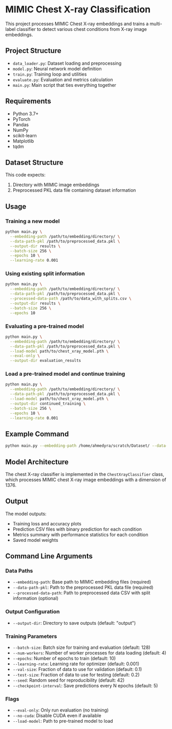 # MIMIC Chest X-ray Classification

This project processes MIMIC Chest X-ray embeddings and trains a multi-label classifier to detect various chest conditions from X-ray image embeddings.

## Project Structure
- `data_loader.py`: Dataset loading and preprocessing
- `model.py`: Neural network model definition
- `train.py`: Training loop and utilities
- `evaluate.py`: Evaluation and metrics calculation
- `main.py`: Main script that ties everything together

## Requirements
- Python 3.7+
- PyTorch
- Pandas
- NumPy
- scikit-learn
- Matplotlib
- tqdm

## Dataset Structure
This code expects:
1. Directory with MIMIC image embeddings
2. Preprocessed PKL data file containing dataset information

## Usage

### Training a new model
```bash
python main.py \
  --embedding-path /path/to/embedding/directory/ \
  --data-path-pkl /path/to/preprocessed_data.pkl \
  --output-dir results \
  --batch-size 256 \
  --epochs 10 \
  --learning-rate 0.001
```

### Using existing split information
```bash
python main.py \
  --embedding-path /path/to/embedding/directory/ \
  --data-path-pkl /path/to/preprocessed_data.pkl \
  --processed-data-path /path/to/data_with_splits.csv \
  --output-dir results \
  --batch-size 256 \
  --epochs 10
```

### Evaluating a pre-trained model
```bash
python main.py \
  --embedding-path /path/to/embedding/directory/ \
  --data-path-pkl /path/to/preprocessed_data.pkl \
  --load-model path/to/chest_xray_model.pth \
  --eval-only \
  --output-dir evaluation_results
```

### Load a pre-trained model and continue training
```bash
python main.py \
  --embedding-path /path/to/embedding/directory/ \
  --data-path-pkl /path/to/preprocessed_data.pkl \
  --load-model path/to/chest_xray_model.pth \
  --output-dir continued_training \
  --batch-size 256 \
  --epochs 10 \
  --learning-rate 0.001
```

## Example Command

```bash
python main.py --embedding-path /home/ahmedyra/scratch/Dataset/ --data-path-pkl /home/ahmedyra/projects/def-hinat/ahmedyra/EECS_Fairness_Project/preprocessed_data.pkl --output-dir results
```

## Model Architecture
The chest X-ray classifier is implemented in the `ChestXrayClassifier` class, which processes MIMIC chest X-ray image embeddings with a dimension of 1376.

## Output
The model outputs:
- Training loss and accuracy plots
- Prediction CSV files with binary prediction for each condition
- Metrics summary with performance statistics for each condition
- Saved model weights

## Command Line Arguments

### Data Paths
- `--embedding-path`: Base path to MIMIC embedding files (required)
- `--data-path-pkl`: Path to the preprocessed PKL data file (required)
- `--processed-data-path`: Path to preprocessed data CSV with split information (optional)

### Output Configuration
- `--output-dir`: Directory to save outputs (default: "output")

### Training Parameters
- `--batch-size`: Batch size for training and evaluation (default: 128)
- `--num-workers`: Number of worker processes for data loading (default: 4)
- `--epochs`: Number of epochs to train (default: 10)
- `--learning-rate`: Learning rate for optimizer (default: 0.001)
- `--val-size`: Fraction of data to use for validation (default: 0.1)
- `--test-size`: Fraction of data to use for testing (default: 0.2)
- `--seed`: Random seed for reproducibility (default: 42)
- `--checkpoint-interval`: Save predictions every N epochs (default: 5)

### Flags
- `--eval-only`: Only run evaluation (no training)
- `--no-cuda`: Disable CUDA even if available
- `--load-model`: Path to pre-trained model to load
